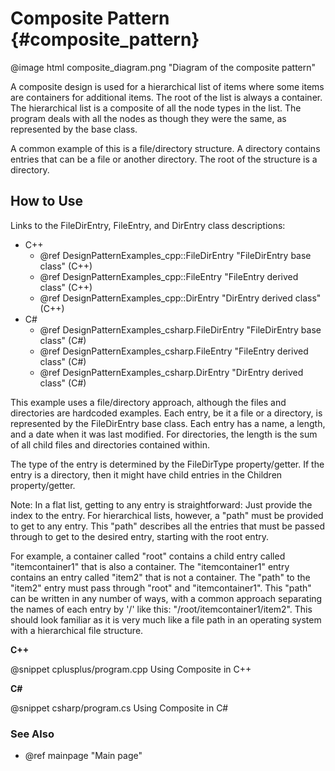 # Composite Pattern {#composite_pattern}

@image html composite_diagram.png "Diagram of the composite pattern"

A composite design is used for a hierarchical list of items where some items
are containers for additional items.  The root of the list is always a container.
The hierarchical list is a composite of all the node types in the list.  The
program deals with all the nodes as though they were the same, as represented
by the base class.

A common example of this is a file/directory structure.  A directory contains
entries that can be a file or another directory.  The root of the structure
is a directory.

## How to Use

Links to the FileDirEntry, FileEntry, and DirEntry class descriptions:
- C++
  - @ref DesignPatternExamples_cpp::FileDirEntry "FileDirEntry base class" (C++)
  - @ref DesignPatternExamples_cpp::FileEntry "FileEntry derived class" (C++)
  - @ref DesignPatternExamples_cpp::DirEntry "DirEntry derived class" (C++)
- C#
  - @ref DesignPatternExamples_csharp.FileDirEntry "FileDirEntry base class" (C#)
  - @ref DesignPatternExamples_csharp.FileEntry "FileEntry derived class" (C#)
  - @ref DesignPatternExamples_csharp.DirEntry "DirEntry derived class" (C#)


This example uses a file/directory approach, although the files and directories
are hardcoded examples.  Each entry, be it a file or a directory, is represented
by the FileDirEntry base class.  Each entry has a name, a length, and a date
when it was last modified.  For directories, the length is the sum of all child
files and directories contained within.

The type of the entry is determined by the FileDirType property/getter.  If the
entry is a directory, then it might have child entries in the Children
property/getter.

Note: In a flat list, getting to any entry is straightforward: Just provide
the index to the entry.  For hierarchical lists, however, a "path" must be
provided to get to any entry.  This "path" describes all the entries that
must be passed through to get to the desired entry, starting with the root
entry.

For example, a container called "root" contains a child entry called
"itemcontainer1" that is also a container.  The "itemcontainer1" entry
contains an entry called "item2" that is not a container.  The "path" to
the "item2" entry must pass through "root" and "itemcontainer1".  This "path"
can be written in any number of ways, with a common approach separating the
names of each entry by '/' like this: "/root/itemcontainer1/item2".  This
should look familiar as it is very much like a file path in an operating
system with a hierarchical file structure.

__C++__

@snippet cplusplus/program.cpp Using Composite in C++

__C#__

@snippet csharp/program.cs Using Composite in C#


### See Also
- @ref mainpage "Main page"
